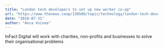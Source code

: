 ```yaml
---
title: "London tech developers to set up new worker co-op"
url: "https://www.thenews.coop/130580/topic/technology/london-tech-developers-set-new-worker-co-op/"
date: "2018-07-31"
author: "Anca Voinea"
---
```


InFact Digital will work with charities, non-profits and businesses to solve their organisational problems

<!-- excerpt -->
